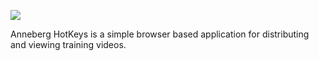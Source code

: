 ![](img/hotkeys-logo-300.jpg)

Anneberg HotKeys is a simple browser based application for distributing and viewing 
training videos.


